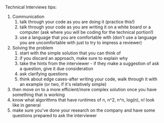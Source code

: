 
Technical Interviews
tips:

1. Communication
    1. talk through your code as you are doing it (practice this!)  
    2. talk through your code as you are writing it on a white board or a computer (ask where you will be coding for the technical portion!)  
    3. use a language that you are comfortable with (don't use a language you are uncomfortable with just to try to impress a reviewer)  
2. Solving the problem 
    1. start with the simple solution that you can think of
    2. if you discard an approach, make sure to explain why
    3. take the hints from the interviewer - if they make a suggestion of ask a question, give it due consideration
    4. ask clarifying questions
    5. think about edge cases-after writing your code, walk through it with an example (or two, if it's relatively simple)
3. then move on to a more efficient/more complex solution once you have something that is working
4. know what algorithms that have runtimes of n, n^2, n^n, log(n), n! look like in general
5. make sure you've done your research on the company and have some questions prepared to ask the interviewer




